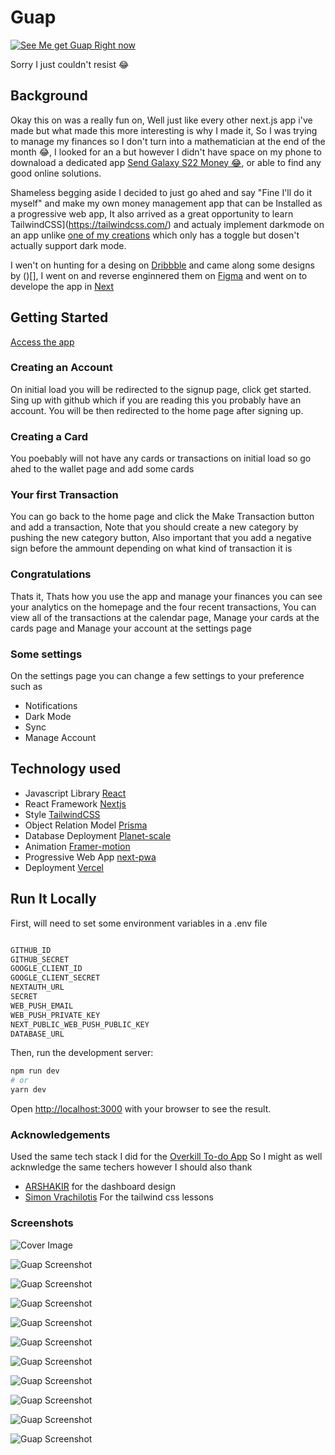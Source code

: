 # Guap

[![See Me get Guap Right now](http://img.youtube.com/vi/dzudcm-ywJo/0.jpg)](https://www.youtube.com/watch?v=dzudcm-ywJo&ab_channel=BigSeanVEVO 'Guap')

Sorry I just couldn't resist 😂

## Background

Okay this on was a really fun on, Well just like every other next.js app i've made but what made this more interesting is why I made it, So I was trying to manage my finances so I don't turn into a mathematician at the end of the month 😂, I looked for an a but however I didn't have space on my phone to downaload a dedicated app [Send Galaxy S22 Money 😂](munyachiwundura@gmail.com), or able to find any good online solutions.

Shameless begging aside I decided to just go ahed and say "Fine I'll do it myself" and make my own money management app that can be Installed as a progressive web app, It also arrived as a great opportunity to learn TailwindCSS](https://tailwindcss.com/) and actualy implement darkmode on an app unlike [one of my creations](https://okerkilltodoapp.vercel.app) which only has a toggle but dosen't actually support dark mode.

I wen't on hunting for a desing on [Dribbble](https://dribbble.com) and came along some designs by ()[], I went on and reverse enginnered them on [Figma](https://www.figma.com/file/N0Wl1Aueka5IQr7hRVK40E/Dashbords?node-id=0%3A1) and went on to develope the app in [Next](https://nextjs.org/)

## Getting Started

[Access the app](https://overkilltodoapp.vercel.app)

### Creating an Account

On initial load you will be redirected to the signup page, click get started.
Sing up with github which if you are reading this you probably have an account.
You will be then redirected to the home page after signing up.

### Creating a Card

You poebably will not have any cards or transactions on initial load so go ahed to the wallet page and add some cards

### Your first Transaction

You can go back to the home page and click the Make Transaction button and add a transaction, Note that you should create a new category by pushing the new category button, Also important that you add a negative sign before the ammount depending on what kind of transaction it is

### Congratulations

Thats it, Thats how you use the app and manage your finances you can see your analytics on the homepage and the four recent transactions, You can view all of the transactions at the calendar page, Manage your cards at the cards page and Manage your account at the settings page

### Some settings

On the settings page you can change a few settings to your preference such as

- Notifications
- Dark Mode
- Sync
- Manage Account

## Technology used

- Javascript Library [React](https://reactjs.org/)
- React Framework [Nextjs](https://nextjs.org/)
- Style [TailwindCSS](https://tailwindcss.com/)
- Object Relation Model [Prisma](https://www.prisma.io/)
- Database Deployment [Planet-scale](https://planetscale.com/)
- Animation [Framer-motion](https://www.framer.com/motion/)
- Progressive Web App [next-pwa](https://www.npmjs.com/package/next-pwa)
- Deployment [Vercel](https://vercel.com/)

## Run It Locally

First, will need to set some environment variables in a .env file

```bash

GITHUB_ID
GITHUB_SECRET
GOOGLE_CLIENT_ID
GOOGLE_CLIENT_SECRET
NEXTAUTH_URL
SECRET
WEB_PUSH_EMAIL
WEB_PUSH_PRIVATE_KEY
NEXT_PUBLIC_WEB_PUSH_PUBLIC_KEY
DATABASE_URL

```

Then, run the development server:

```bash
npm run dev
# or
yarn dev
```

Open [http://localhost:3000](http://localhost:3000) with your browser to see the result.

### Acknowledgements

Used the same tech stack I did for the [Overkill To-do App](https://github.com/munyachiwundura/todo-app-v2/blob/main/README.md) So I might as well acknwledge the same techers however I should also thank

- [ARSHAKIR](https://www.arshakir.com/) for the dashboard design
- [Simon Vrachilotis](https://github.com/simonswiss) For the tailwind css lessons

### Screenshots

![Cover Image](https://raw.githubusercontent.com/munyachiwundura/guap/main/public/img/screenshots/guapcover.png)

![Guap Screenshot](https://raw.githubusercontent.com/munyachiwundura/guap/main/public/img/screenshots/guap1.png)

![Guap Screenshot](https://raw.githubusercontent.com/munyachiwundura/guap/main/public/img/screenshots/guap2.png)

![Guap Screenshot](https://raw.githubusercontent.com/munyachiwundura/guap/main/public/img/screenshots/guap3.png)

![Guap Screenshot](https://raw.githubusercontent.com/munyachiwundura/guap/main/public/img/screenshots/guap4.png)

![Guap Screenshot](https://raw.githubusercontent.com/munyachiwundura/guap/main/public/img/screenshots/guap5.png)

![Guap Screenshot](https://raw.githubusercontent.com/munyachiwundura/guap/main/public/img/screenshots/guap6.png)

![Guap Screenshot](https://raw.githubusercontent.com/munyachiwundura/guap/main/public/img/screenshots/guap7.png)

![Guap Screenshot](https://raw.githubusercontent.com/munyachiwundura/guap/main/public/img/screenshots/guap8.png)

![Guap Screenshot](https://raw.githubusercontent.com/munyachiwundura/guap/main/public/img/screenshots/guap9.png)

![Guap Screenshot](https://raw.githubusercontent.com/munyachiwundura/guap/main/public/img/screenshots/guap10.png)
